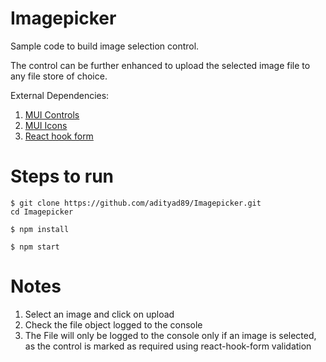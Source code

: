 # Imagepicker

Sample code to build image selection control. 

The control can be further enhanced to upload the selected image file to any file store of choice.

External Dependencies:

1. [MUI Controls](https://material-ui.com/)
2. [MUI Icons](https://material-ui.com/components/material-icons/)
3. [React hook form](https://react-hook-form.com/api/)

# Steps to run
```
$ git clone https://github.com/adityad89/Imagepicker.git
cd Imagepicker
```

```
$ npm install
```

```
$ npm start
```

# Notes

1. Select an image and click on upload
2. Check the file object logged to the console
3. The File will only be logged to the console only if an image is selected, as the control is marked as required using react-hook-form validation
